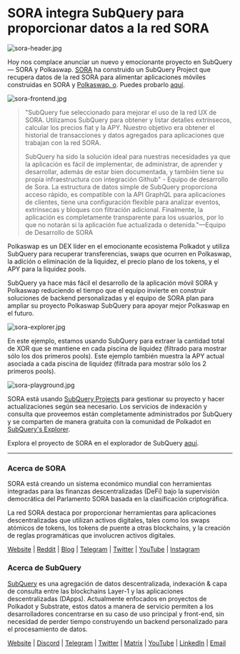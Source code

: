 # SORA integra SubQuery para proporcionar datos a la red SORA

![sora-header.jpg](https://miro.medium.com/max/1400/1*fPPW0DsynIt9QpvK4ZrsUA.jpeg)

Hoy nos complace anunciar un nuevo y emocionante proyecto en SubQuery — SORA y Polkaswap. [SORA](https://sora.org/) ha construido un SubQuery Project que recupera datos de la red SORA para alimentar aplicaciones móviles construidas en SORA y [Polkaswap. o](http://polkaswap.io/). Puedes probarlo [aquí](https://explorer.subquery.network/subquery/sora-xor/sora).

![sora-frontend.jpg](https://miro.medium.com/max/1400/1*pq0U6wsutlf8rjXqq7i2BQ.jpeg)

> "SubQuery fue seleccionado para mejorar el uso de la red UX de SORA. Utilizamos SubQuery para obtener y listar detalles extrínsecos, calcular los precios fiat y la APY. Nuestro objetivo era obtener el historial de transacciones y datos agregados para aplicaciones que trabajan con la red SORA.
> 
> SubQuery ha sido la solución ideal para nuestras necesidades ya que la aplicación es fácil de implementar, de administrar, de aprender y desarrollar, además de estar bien documentada, y también tiene su propia infraestructura con integración Github" - Equipo de desarrollo de Sora. La estructura de datos simple de SubQuery proporciona acceso rápido, es compatible con la API GraphQL para aplicaciones de clientes, tiene una configuración flexible para analizar eventos, extrínsecas y bloques con filtración adicional. Finalmente, la aplicación es completamente transparente para los usuarios, por lo que no notarán si la aplicación fue actualizada o detenida."—Equipo de Desarrollo de SORA

Polkaswap es un DEX líder en el emocionante ecosistema Polkadot y utiliza SubQuery para recuperar transferencias, swaps que ocurren en Polkaswap, la adición o eliminación de la liquidez, el precio plano de los tokens, y el APY para la liquidez pools.

SubQuery ya hace más fácil el desarrollo de la aplicación móvil SORA y Polkaswap reduciendo el tiempo que el equipo invierte en construir soluciones de backend personalizadas y el equipo de SORA plan para ampliar su proyecto Polkaswap SubQuery para apoyar mejor Polkaswap en el futuro.

![sora-explorer.jpg](https://miro.medium.com/max/1400/1*vjdjmmffvJ7zfOQyxo0ZAA.jpeg)

En este ejemplo, estamos usando SubQuery para extraer la cantidad total de XOR que se mantiene en cada piscina de liquidez (filtrado para mostrar sólo los dos primeros pools). Este ejemplo también muestra la APY actual asociada a cada piscina de liquidez (filtrada para mostrar sólo los 2 primeros pools).

![sora-playground.jpg](https://miro.medium.com/max/1400/1*oTh-ajGfG1oEhYdvqo12tQ.jpeg)

SORA está usando [SubQuery Projects](https://project.subquery.network/) para gestionar su proyecto y hacer actualizaciones según sea necesario. Los servicios de indexación y consulta que proveemos están completamente administrados por SubQuery y se comparten de manera gratuita con la comunidad de Polkadot en [SubQuery's Explorer](https://explorer.subquery.network/).

Explora el proyecto de SORA en el explorador de SubQuery [aquí](https://explorer.subquery.network/subquery/sora-xor/sora).

---

### Acerca de SORA

SORA está creando un sistema económico mundial con herramientas integradas para las finanzas descentralizadas (DeFi) bajo la supervisión democrática del Parlamento SORA basada en la clasificación criptográfica.

La red SORA destaca por proporcionar herramientas para aplicaciones descentralizadas que utilizan activos digitales, tales como los swaps atómicos de tokens, los tokens de puente a otras blockchains, y la creación de reglas programáticas que involucren activos digitales.

[Website](https://sora.org/) | [Reddit](https://www.reddit.com/r/SORA/) | [Blog](https://sora.org/blog) | [Telegram](https://t.me/sora_xor) | [Twitter](https://twitter.com/sora_xor) | [YouTube](https://youtube.com/sora_xor) | [Instagram](https://instagram.com/sora_xor)

### Acerca de SubQuery

[SubQuery](https://subquery.network/) es una agregación de datos descentralizada, indexación & capa de consulta entre las blockchains Layer-1 y las aplicaciones descentralizadas (DApps). Actualmente enfocados en proyectos de Polkadot y Substrate, estos datos a manera de servicio permiten a los desarrolladores concentrarse en su caso de uso principal y front-end, sin necesidad de perder tiempo construyendo un backend personalizado para el procesamiento de datos.

[Website](https://subquery.network/) | [Discord](https://discord.com/invite/78zg8aBSMG) | [Telegram](https://t.me/subquerynetwork) | [Twitter](https://twitter.com/subquerynetwork) | [Matrix](https://matrix.to/#/#subquery:matrix.org) | [YouTube](https://www.youtube.com/channel/UCi1a6NUUjegcLHDFLr7CqLw) | [LinkedIn](https://www.linkedin.com/company/subquery) | [Email](mailto:hello@subquery.network)